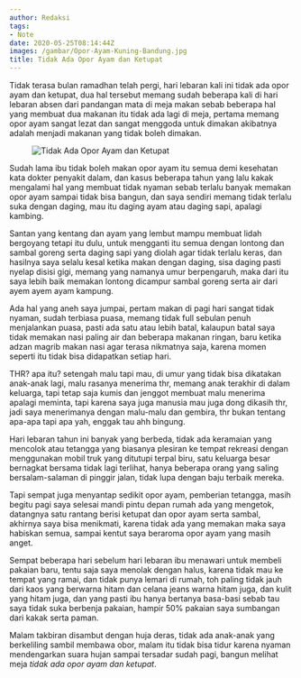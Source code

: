 ```yaml
---
author: Redaksi
tags:
- Note
date: 2020-05-25T08:14:44Z
images: /gambar/Opor-Ayam-Kuning-Bandung.jpg
title: Tidak Ada Opor Ayam dan Ketupat
---
```


<p class="has-drop-cap">
  Tidak terasa bulan ramadhan telah pergi, hari lebaran kali ini tidak ada opor ayam dan ketupat, dua hal tersebut memang sudah beberapa kali di hari lebaran absen dari pandangan mata di meja makan sebab beberapa hal yang membuat dua makanan itu tidak ada lagi di meja, pertama memang opor ayam sangat lezat dan sangat menggoda untuk dimakan akibatnya adalah menjadi makanan yang tidak boleh dimakan.
</p><figure class="wp-block-image size-large">

<img src="https://wildanfauzyart.files.wordpress.com/2020/06/photo-of-man-leaning-on-wooden-table-3132388.jpg?w=768" alt="Tidak Ada Opor Ayam dan Ketupat" data-recalc-dims="1" /> </figure> 

Sudah lama ibu tidak boleh makan opor ayam itu semua demi kesehatan kata dokter penyakit dalam, dan kasus beberapa tahun yang lalu kakak mengalami hal yang membuat tidak nyaman sebab terlalu banyak memakan opor ayam sampai tidak bisa bangun, dan saya sendiri memang tidak terlalu suka dengan daging, mau itu daging ayam atau daging sapi, apalagi kambing.

Santan yang kentang dan ayam yang lembut mampu membuat lidah bergoyang tetapi itu dulu, untuk mengganti itu semua dengan lontong dan sambal goreng serta daging sapi yang diolah agar tidak terlalu keras, dan hasilnya saya selalu kesal ketika makan dengan daging, sisa daging pasti nyelap disisi gigi, memang yang namanya umur berpengaruh, maka dari itu saya lebih baik memakan lontong dicampur sambal goreng serta air dari ayem ayem ayam kampung.

Ada hal yang aneh saya jumpai, pertam makan di pagi hari sangat tidak nyaman, sudah terbiasa puasa, memang tidak full sebulan penuh menjalankan puasa, pasti ada satu atau lebih batal, kalaupun batal saya tidak memakan nasi paling air dan beberapa makanan ringan, baru ketika adzan magrib makan nasi agar terasa nikmatnya saja, karena momen seperti itu tidak bisa didapatkan setiap hari.

THR? apa itu? setengah malu tapi mau, di umur yang tidak bisa dikatakan anak-anak lagi, malu rasanya menerima thr, memang anak terakhir di dalam keluarga, tapi tetap saja kumis dan jenggot membuat malu menerima apalagi meminta, tapi karena saya juga manusia mau juga dong dikasih thr, jadi saya menerimanya dengan malu-malu dan gembira, thr bukan tentang apa-apa tapi apa yah, enggak tau ahh bingung.

Hari lebaran tahun ini banyak yang berbeda, tidak ada keramaian yang mencolok atau tetangga yang biasanya plesiran ke tempat rekreasi dengan menggunakan mobil truk yang ditutupi terpal biru, satu keluarga besar bernagkat bersama tidak lagi terlihat, hanya beberapa orang yang saling bersalam-salaman di pinggir jalan, tidak lupa dengan baju terbaik mereka.

Tapi sempat juga menyantap sedikit opor ayam, pemberian tetangga, masih begitu pagi saya selesai mandi pintu depan rumah ada yang mengetok, datangnya satu rantang berisi ketupat dan opor ayam serta sambal, akhirnya saya bisa menikmati, karena tidak ada yang memakan maka saya habiskan semua, sampai kentut saya beraroma opor ayam yang masih anget.

Sempat beberapa hari sebelum hari lebaran ibu menawari untuk membeli pakaian baru, tentu saja saya menolak dengan halus, karena tidak mau ke tempat yang ramai, dan tidak punya lemari di rumah, toh paling tidak jauh dari kaos yang berwarna hitam dan celana jeans warna hitam juga, dan kulit yang hitam juga, dan yang pasti ibu hanya bertanya basa-basi sebab tau saya tidak suka berbenja pakaian, hampir 50% pakaian saya sumbangan dari kakak serta paman.

Malam takbiran disambut dengan huja deras, tidak ada anak-anak yang berkeliling sambil membawa obor, malam itu tidak bisa tidur karena nyaman mendengarkan suara hujan sampai tersadar sudah pagi, bangun melihat meja _tidak ada opor ayam dan ketupat_.